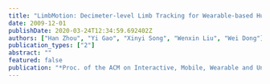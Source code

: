 ```yaml
---
title: "LimbMotion: Decimeter-level Limb Tracking for Wearable-based Human-Computer Interaction"
date: 2009-12-01
publishDate: 2020-03-24T12:34:59.692402Z
authors: ["Han Zhou", "Yi Gao", "Xinyi Song", "Wenxin Liu", "Wei Dong"]
publication_types: ["2"]
abstract: ""
featured: false
publication: "*Proc. of the ACM on Interactive, Mobile, Wearable and Uniquitous Technologies (IMWUT)*"
---
```


